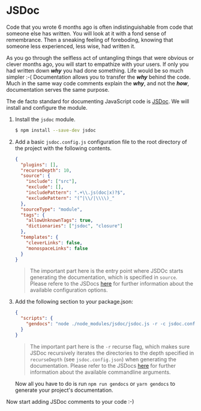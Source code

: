 # JSDoc

Code that you wrote 6 months ago is often indistinguishable from code that someone else has written. You will look at it with a fond sense of remembrance. Then a sneaking feeling of foreboding, knowing that someone less experienced, less wise, had written it.

As you go through the selfless act of untangling things that were obvious or clever months ago, you will start to empathize with your users. If only you had written down **_why_** you had done something. Life would be so much simpler :-( Documentation allows you to transfer the **_why_** behind the code. Much in the same way code comments explain the **_why_**, and not the **_how_**, documentation serves the same purpose.

The de facto standard for documenting JavaScript code is [JSDoc](http://usejsdoc.org/). We will install and configure the module.

1. Install the `jsdoc` module.  
     
    ```bash  
    $ npm install --save-dev jsdoc
    ```

2. Add a basic `jsdoc.config.js` configuration file to the root directory of the project with the following contents.

   ```json
   {
     "plugins": [],
     "recurseDepth": 10,
     "source": {
       "include": ["src"],
       "exclude": [],
       "includePattern": ".+\\.js(doc|x)?$",
       "excludePattern": "(^|\\/|\\\\)_"
     },
     "sourceType": "module",
     "tags": {
       "allowUnknownTags": true,
       "dictionaries": ["jsdoc", "closure"]
     },
     "templates": {
       "cleverLinks": false,
       "monospaceLinks": false
     }
   }
   ```

   > The important part here is the entry point where JSDOc starts generating the documentation, which is specified in `source`. Please refere to the JSDocs [here](http://usejsdoc.org/about-configuring-jsdoc.html) for further information about the available configuration options. 

3. Add the following section to your package.json:

   ```json
   {
     "scripts": {
       "gendocs": "node ./node_modules/jsdoc/jsdoc.js -r -c jsdoc.config.json -d ./docs"
     }
   }
   ```

   > The important part here is the `-r` recurse flag, which makes sure JSDoc recursively iterates the directories to the depth specified in `recurseDepth` (see `jsdoc.config.json`) when generating the documentation. Please refer to the JSDocs [here](http://usejsdoc.org/about-commandline.html) for further information about the available commandline arguments.
   
   Now all you have to do is run `npm run gendocs` or `yarn gendocs` to generate your project's documentation.

Now start adding JSDoc comments to your code :-)

